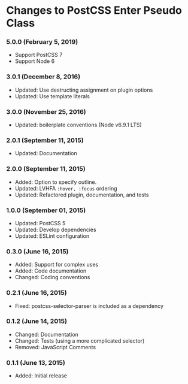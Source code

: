 # Changes to PostCSS Enter Pseudo Class

### 5.0.0 (February 5, 2019)

- Support PostCSS 7
- Support Node 6

### 3.0.1 (December 8, 2016)

- Updated: Use destructing assignment on plugin options
- Updated: Use template literals

### 3.0.0 (November 25, 2016)

- Updated: boilerplate conventions (Node v6.9.1 LTS)

### 2.0.1 (September 11, 2015)

- Updated: Documentation

### 2.0.0 (September 11, 2015)

- Added: Option to specify outline.
- Updated: LVHFA `:hover, :focus` ordering
- Updated: Refactored plugin, documentation, and tests

### 1.0.0 (September 01, 2015)

- Updated: PostCSS 5
- Updated: Develop dependencies
- Updated: ESLint configuration

### 0.3.0 (June 16, 2015)

- Added: Support for complex uses
- Added: Code documentation
- Changed: Coding conventions

### 0.2.1 (June 16, 2015)

- Fixed: postcss-selector-parser is included as a dependency

### 0.1.2 (June 14, 2015)

- Changed: Documentation
- Changed: Tests (using a more complicated selector)
- Removed: JavaScript Comments

### 0.1.1 (June 13, 2015)

- Added: Initial release
